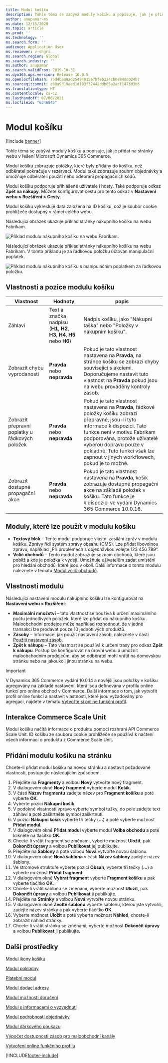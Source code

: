 ```yaml
---
title: Modul košíku
description: Tohle téma se zabývá moduly košíku a popisuje, jak je přidat na stránky webu v řešení Microsoft Dynamics 365 Commerce.
author: anupamar-ms
ms.date: 12/15/2020
ms.topic: article
ms.prod: ''
ms.technology: ''
ms.search.form: ''
audience: Application User
ms.reviewer: v-chgri
ms.search.region: Global
ms.search.industry: ''
ms.author: anupamar
ms.search.validFrom: 2019-10-31
ms.dyn365.ops.version: Release 10.0.5
ms.openlocfilehash: 76d4bea9ad25494015a7bfeb324cb0e84dd024b7
ms.sourcegitcommit: c08a9d19eed1df03f32442ddb65a2adf1473d3b6
ms.translationtype: HT
ms.contentlocale: cs-CZ
ms.lasthandoff: 07/06/2021
ms.locfileid: "6346845"
---
```

# <a name="cart-module"></a>Modul košíku

[!include [banner](includes/banner.md)]

Tohle téma se zabývá moduly košíku a popisuje, jak je přidat na stránky webu v řešení Microsoft Dynamics 365 Commerce.

Modul košíku zobrazuje položky, které byly přidány do košíku, než odběratel pokračuje v rezervaci. Modul také zobrazuje souhrn objednávky a umožňuje odběrateli použití nebo odebrání propagačních kódů.

Modul košíku podporuje přihlášené uživatele i hosty. Také podporuje odkaz **Zpět na nákupy**. Můžete konfigurovat cestu pro tento odkaz v **Nastavení webu \> Rozšíření \> Cesty**.

Modul košíku vykresluje data založená na ID košíku, což je soubor cookie prohlížeče dostupný v rámci celého webu. 

Následující obrázek ukazuje příklad stránky nákupního košíku na webu Fabrikam.

![Příklad modulu nákupního košíku na webu Fabrikam.](./media/cart2.PNG)

Následující obrázek ukazuje příklad stránky nákupního košíku na webu Fabrikam. V tomto příkladu je za řádkovou položku účtován manipulační poplatek.

![Příklad modulu nákupního košíku s manipulačním poplatkem za řádkovou položku.](./media/ecommerce-handling-fee.png)

## <a name="cart-module-properties-and-slots"></a>Vlastnosti a pozice modulu košíku

| Vlastnost | Hodnoty | popis |
|----------------|--------|-------------|
| Záhlaví | Text a značka nadpisu (**H1**, **H2**, **H3**, **H4**, **H5** nebo **H6**) | Nadpis košíku, jako "Nákupní taška" nebo "Položky v nákupním košíku". |
| Zobrazit chybu vyprodanosti | **Pravda** nebo **nepravda** | Pokud je tato vlastnost nastavena na **Pravda**, na stránce košíku se zobrazí chyby související s akciemi. Doporučujeme nastavit tuto vlastnost na **Pravda** pokud jsou na webu prováděny kontroly zásob. |
| Zobrazit přepravní poplatky u řádkových položek | **Pravda** nebo **nepravda** | Pokud je tato vlastnost nastavena na **Pravda**, řádkové položky košíku zobrazí přepravné, jsou-li tyto informace k dispozici. Tato funkce není v motivu Fabrikam podporována, protože uživatelé vyberou dopravu pouze v pokladně. Tuto funkci však lze zapnout v jiných workflowech, pokud je to možné. |
| Zobrazit dostupné propagační akce| **Pravda** nebo **nepravda** | Pokud je tato vlastnost nastavena na **Pravda**, košík zobrazuje dostupné propagační akce na základě položek v košíku. Tato funkce je k dispozici ve vydání Dynamics 365 Commerce 10.0.16. |

## <a name="modules-that-can-be-used-in-a-cart-module"></a>Moduly, které lze použít v modulu košíku

- **Textový blok** – Tento modul podporuje vlastní zasílání zpráv v modulu košíku. Zprávy řídí systém správy obsahu (CMS). Lze přidat libovolnou zprávu, například „Při problémech s objednávkou volejte 123 456 789“.
- **Volič obchodů** – Tento modul zobrazuje seznam obchodů, které jsou poblíž a kde je položka k výdeji. Umožňuje uživatelům zadat umístění pro hledání obchodů, které jsou v okolí. Další informace o tomto modulu naleznete v tématu [Modul volič obchodů](store-selector.md).

## <a name="module-properties"></a>Vlastnosti modulu

Následující nastavení modulu nákupního košíku lze konfigurovat na **Nastavení webu \> Rozšíření**:

- **Maximální množství** – tato vlastnost se používá k určení maximálního počtu jednotlivých položek, které lze přidat do nákupního košíku. Maloobchodní prodejce může například rozhodnout, že v jedné transakci lze prodávat pouze 10 jednotlivých produktů.
- **Zásoby** – Informace, jak použít nastavení zásob, naleznete v části [Použití nastavení zásob](inventory-settings.md).
- **Zpět k nákupu** – Tato vlastnost se používá k určení trasy pro odkaz **Zpět k nákupu**. Postup lze konfigurovat na úrovni webu a umožnit maloobchodním prodejcům, aby se odběratel mohl vrátit na domovskou stránku nebo na jakoukoli jinou stránku na webu.

> [!IMPORTANT]
> V Dynamics 365 Commerce vydání 10.0.14 a novější jsou položky v košíku agregovány na základě nastavení, která jsou definována v profilu online funkcí pro online obchod v Commerce. Další informace o tom, jak vytvořit profil online funkcí a nastavit vlastnosti, které jsou vyžadovány pro agregaci, najdete v tématu [Vytvořte si online funkční profil](online-functionality-profile.md).

## <a name="commerce-scale-unit-interaction"></a>Interakce Commerce Scale Unit

Modul košíku načítá informace o produktu pomocí rozhraní API Commerce Scale Unit. ID košíku ze souboru cookie prohlížeče se používá k načtení všech informací o produktu z Commerce Scale Unit.

## <a name="add-a-cart-module-to-a-page"></a>Přidání modulu košíku na stránku

Chcete-li přidat modul košíku na novou stránku a nastavit požadované vlastnosti, postupujte následujícím způsobem.

1. Přejděte na **Fragmenty** a volbou **Nový** vytvořte nový fragment.
1. V dialogovém okně **Nový fragment** vyberte modul **Košík**.
1. V části **Název fragmentu** zadejte název pro **Fragment košíku** a poté vyberte **OK**.
1. Vyberte pozici **Nákupní košík**.
1. V podokně vlastností vpravo vyberte symbol tužky, do pole zadejte text záhlaví a poté zaškrtněte symbol zaškrtnutí.
1. V pozici **Nákupní košík** vyberte tři tečky (**...**) a poté vyberte možnost **Přidat modul**.
1. V dialogovém okně **Přidat modul** vyberte modul **Volba obchodu** a poté klikněte na tlačítko **OK**.
1. Chcete-li vrátit fragment se změnami, vyberte možnost **Uložit**, pak **Dokončit úpravy** a volbou **Publikovat** jej publikujte.
1. Přejděte na **Šablony** a poté volbou **Nová** vytvořte novou šablonu.
1. V dialogovém okně **Nová šablona** v části **Název šablony** zadejte název šablony.
1. Ve stromové struktuře vyberte pozici **Obsah**, vyberte tři tečky (**...**) a vyberte možnost **Přidat fragment**.
1. V dialogovém okně **Vybrat fragment** vyberte **Fragment košíku** a pak vyberte tlačítko **OK**.
1. Chcete-li vrátit šablonu se změnami, vyberte možnost **Uložit**, pak **Dokončit úpravy** a volbou **Publikovat** ji publikujte.
1. Přejděte na **Stránky** a volbou **Nová** vytvořte novou stránku.
1. V dialogovém okně **Zvolte šablonu** vyberte šablonu, kterou jste vytvořili, zadejte název stránky a pak vyberte tlačítko **OK**.
1. Vyberte možnost **Uložit** a poté vyberte možnost **Náhled**, chcete-li zobrazit náhled stránky.
1. Chcete-li vrátit stránku se změnami, vyberte možnost **Dokončit úpravy** a volbou **Publikovat** ji publikujte.

## <a name="additional-resources"></a>Další prostředky

[Modul ikony košíku](cart-icon-module.md)

[Modul pokladny](add-checkout-module.md)

[Platební modul](payment-module.md)

[Modul dodací adresy](ship-address-module.md)

[Modul možností doručení](delivery-options-module.md)

[Modul s informacemi o vyzvednutí](pickup-info-module.md)

[Modul podrobností objednávky](order-confirmation-module.md)

[Modul dárkového poukazu](add-giftcard.md)

[Výpočet dostupnosti zásob pro maloobchodní kanály](calculated-inventory-retail-channels.md)

[Vytvoření online funkčního profilu](online-functionality-profile.md)


[!INCLUDE[footer-include](../includes/footer-banner.md)]
